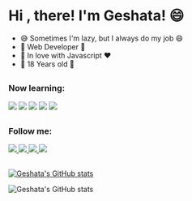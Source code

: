 # Hi , there! I'm Geshata! :smile:

- :sweat_smile: Sometimes I'm lazy, but I always do my job :smile:
- 🔧 Web Developer 🔧
- :orange_heart: In love with Javascript :heart:
- :pinching_hand: 18 Years old :pinching_hand:
      
##
  
<h3>Now learning:</h3>

<div>
     <img src="https://img.shields.io/badge/Lua-2C2D72?style=for-the-badge&logo=lua&logoColor=white" />
      <img src="https://img.shields.io/badge/c%23-%23239120.svg?style=for-the-badge&logo=c-sharp&logoColor=white" />
     <img src="https://img.shields.io/badge/HTML5-E34F26?style=for-the-badge&logo=html5&logoColor=white" />
     <img src="https://img.shields.io/badge/CSS3-1572B6?style=for-the-badge&logo=css3&logoColor=white" />
     <img src="https://img.shields.io/badge/JavaScript-F7DF1E?style=for-the-badge&logo=javascript&logoColor=black" />
</div>

 ##
 <h3>Follow me:</h3>

<div>
  <a href="https://discord.gg/edvCNdjJe8" target="_blank"><img src="https://img.shields.io/badge/Discord-7289DA?style=for-the-badge&logo=discord&logoColor=white">
  <a href="https://www.youtube.com/channel/UCr3Ta0MwCYnLFHgVh__-urA" target="_blank"><img src="https://img.shields.io/badge/YouTube-FF0000?style=for-the-badge&logo=youtube&logoColor=white">
  <a href="https://www.instagram.com/g3shaa/" target="_blank"><img src="https://img.shields.io/badge/Instagram-E4405F?style=for-the-badge&logo=instagram&logoColor=white">
  <a href="https://www.twitch.tv/g3shaaa" target="_blank"><img src="https://img.shields.io/badge/Twitch-9146FF?style=for-the-badge&logo=twitch&logoColor=white">
</div>
    
##




##
[![Geshata's GitHub stats](https://github-readme-stats.vercel.app/api/top-langs/?username=g3shaa&layout=compact&langs_count=7&theme=dark)](https://github.com/g3shaa/github-readme-stats)
        
![Geshata's GitHub stats](https://github-readme-stats.vercel.app/api?username=g3shaa&show_icons=true&theme=transparent)

